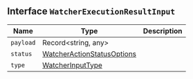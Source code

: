 ## Interface `WatcherExecutionResultInput`

| Name | Type | Description |
| - | - | - |
| `payload` | Record<string, any> | &nbsp; |
| `status` | [WatcherActionStatusOptions](./WatcherActionStatusOptions.md) | &nbsp; |
| `type` | [WatcherInputType](./WatcherInputType.md) | &nbsp; |
